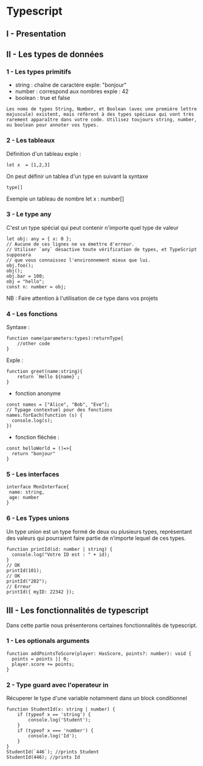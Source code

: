 # Typescript

## I -  Presentation

## II  - Les types de données

### 1 - Les types primitifs

* string : chaîne de caractère exple: "bonjour"
* number : correspond aux nombres exple : 42
* boolean : true et false

```
Les noms de types String, Number, et Boolean (avec une première lettre majuscule) existent, mais réfèrent à des types spéciaux qui vont très rarement apparaître dans votre code. Utilisez toujours string, number, ou boolean pour annoter vos types.

```

### 2 - Les tableaux

Définition d'un tableau exple :

```
let x  = [1,2,3]

```
On peut définir un tablea d'un type en suivant la syntaxe 
```
type[]
```
Exemple un tableau de nombre
let x : number[]

### 3 - Le type any
C'est un type spécial qui peut contenir n'importe quel type de valeur

```
let obj: any = { x: 0 };
// Aucune de ces lignes ne va émettre d'erreur.
// Utiliser `any` désactive toute vérification de types, et TypeScript supposera
// que vous connaissez l'environnement mieux que lui.
obj.foo();
obj();
obj.bar = 100;
obj = "hello";
const n: number = obj;

```
NB : Faire attention à l'utilisation de ce type dans vos projets

### 4 - Les fonctions

Syntaxe : 
```
function name(parameters:types):returnType{
    //other code
}
```
Exple : 
```
function greet(name:string){
    return `Hello ${name}`;
}
```
* fonction anonyme
```
const names = ["Alice", "Bob", "Eve"];
// Typage contextuel pour des fonctions
names.forEach(function (s) {
  console.log(s);
})
```

* fonction flèchée : 
```
const helloWorld = ()=>{
  return "bonjour"
}
```

### 5 - Les interfaces
```
interface MonInterface{
 name: string,
 age: number
}
```

### 6 - Les Types unions

Un type union est un type formé de deux ou plusieurs types, représentant des valeurs qui pourraient faire partie de n’importe lequel de ces types.

```
function printId(id: number | string) {
  console.log("Votre ID est : " + id);
}
// OK
printId(101);
// OK
printId("202");
// Erreur
printId({ myID: 22342 });
```

## III - Les fonctionnalités de typescript

Dans cette partie nous présenterons certaines fonctionnalités de typescript.

### 1 - Les optionals arguments
```
function addPointsToScore(player: HasScore, points?: number): void {
  points = points || 0;
  player.score += points;
}
```


### 2 - Type guard avec l'operateur in

Récuperer le type d'une variable notamment
dans un block conditionnel

```
function StudentId(x: string | number) {
    if (typeof x == 'string') {
        console.log('Student');
    }
    if (typeof x === 'number') {
        console.log('Id');
    }
}
StudentId(`446`); //prints Student
StudentId(446); //prints Id
```


 